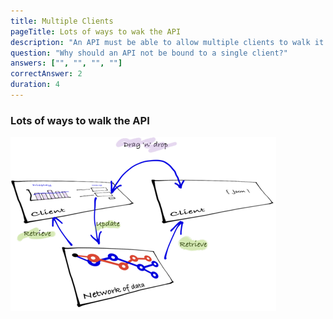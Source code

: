 ```yaml
---
title: Multiple Clients
pageTitle: Lots of ways to wak the API
description: "An API must be able to allow multiple clients to walk it."
question: "Why should an API not be bound to a single client?"
answers: ["", "", "", ""]
correctAnswer: 2
duration: 4
---
```


### Lots of ways to walk the API

![](multiple-clients.png)